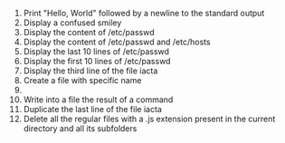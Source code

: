 1. Print "Hello, World" followed by a newline to the standard output
2. Display a confused smiley
3. Display the content of /etc/passwd
4. Display the content of /etc/passwd and /etc/hosts
5. Display the last 10 lines of /etc/passwd
6. Display the first 10 lines of /etc/passwd
7. Display the third line of the file iacta
8. Create a file with specific name
9.
10. Write into a file the result of a command
11. Duplicate the last line of the file iacta
12. Delete all the regular files with a .js extension present in the current directory and all its subfolders
